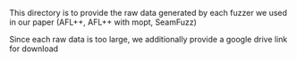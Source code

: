 This directory is to provide the raw data generated by each fuzzer we used in our paper (AFL++, AFL++ with mopt, SeamFuzz)

Since each raw data is too large, we additionally provide a google drive link for download
